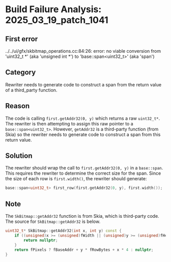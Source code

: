 # Build Failure Analysis: 2025_03_19_patch_1041

## First error

../../ui/gfx/skbitmap_operations.cc:84:26: error: no viable conversion from 'uint32_t *' (aka 'unsigned int *') to 'base::span<uint32_t>' (aka 'span<unsigned int>')

## Category
Rewriter needs to generate code to construct a span from the return value of a third_party function.

## Reason
The code is calling `first.getAddr32(0, y)` which returns a raw `uint32_t*`. The rewriter is then attempting to assign this raw pointer to a `base::span<uint32_t>`. However, `getAddr32` is a third-party function (from Skia) so the rewriter needs to generate code to construct a span from this return value.

## Solution
The rewriter should wrap the call to `first.getAddr32(0, y)` in a `base::span`. This requires the rewriter to determine the correct size for the span. Since the size of each row is `first.width()`, the rewriter should generate:

```c++
base::span<uint32_t> first_row(first.getAddr32(0, y), first.width());
```

## Note
The `SkBitmap::getAddr32` function is from Skia, which is third-party code. The source for `SkBitmap::getAddr32` is below.

```c++
uint32_t* SkBitmap::getAddr32(int x, int y) const {
    if ((unsigned)x >= (unsigned)fWidth || (unsigned)y >= (unsigned)fHeight) {
        return nullptr;
    }
    return fPixels ? fBaseAddr + y * fRowBytes + x * 4 : nullptr;
}
